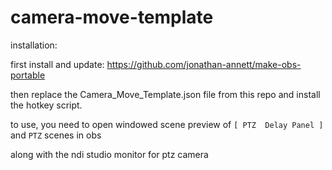 # camera-move-template

installation:

first install and update: https://github.com/jonathan-annett/make-obs-portable

then replace the Camera_Move_Template.json file from this repo and install the hotkey script.

to use, you need to open windowed scene preview of  `[ PTZ  Delay Panel ]` and `PTZ` scenes in obs

along with the ndi studio monitor for ptz camera 
